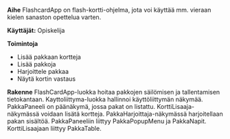 ﻿**Aihe**
FlashcardApp on flash-kortti-ohjelma, jota voi käyttää mm. vieraan kielen sanaston opettelua varten.

**Käyttäjät:** Opiskelija

**Toimintoja**
* Lisää pakkaan kortteja
* Lisää pakkoja
* Harjoittele pakkaa
* Näytä kortin vastaus

**Rakenne**
FlashCardApp-luokka hoitaa pakkojen säilömisen ja tallentamisen tietokantaan. Kayttoliittyma-luokka hallinnoi käyttöliittymän näkymää.
PakkaPaneeli on päänäkymä, jossa pakat on listattu. KorttiLisaaja-näkymässä voidaan lisätä kortteja. PakkaHarjoittaja-näkymässä harjoitellaan pakan sisältöä.
PakkaPaneeliin liittyy PakkaPopupMenu ja PakkaNapit. KorttiLisaajaan liittyy PakkaTable.


